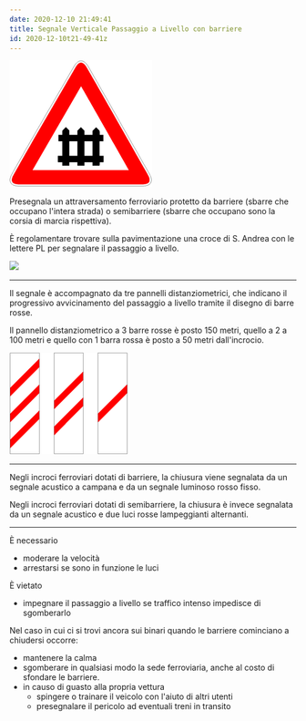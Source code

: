```yaml
---
date: 2020-12-10 21:49:41
title: Segnale Verticale Passaggio a Livello con barriere
id: 2020-12-10t21-49-41z
---
```


![](./images/pl-barriere.png)

Presegnala un attraversamento ferroviario protetto da barriere (sbarre che
occupano l'intera strada) o semibarriere (sbarre che occupano sono la corsia di
marcia rispettiva).

È regolamentare trovare sulla pavimentazione una croce di S. Andrea con le
lettere PL per segnalare il passaggio a livello.

![](./images/croce-sandrea.png)

---

Il segnale è accompagnato da tre pannelli distanziometrici, che indicano il
progressivo avvicinamento del passaggio a livello tramite il disegno di barre
rosse.

Il pannello distanziometrico a 3 barre rosse è posto 150 metri, quello a 2 a 100
metri e quello con 1 barra rossa è posto a 50 metri dall'incrocio.

![](./images/pannelli-distanziometrici.png)

---

Negli incroci ferroviari dotati di barriere, la chiusura viene segnalata da un
segnale acustico a campana e da un segnale luminoso rosso fisso.

Negli incroci ferroviari dotati di semibarriere, la chiusura è invece segnalata
da un segnale acustico e due luci rosse lampeggianti alternanti.

---

È necessario

- moderare la velocità
- arrestarsi se sono in funzione le luci

È vietato

- impegnare il passaggio a livello se traffico intenso impedisce di sgomberarlo

Nel caso in cui ci si trovi ancora sui binari quando le barriere cominciano a
chiudersi occorre:

- mantenere la calma
- sgomberare in qualsiasi modo la sede ferroviaria, anche al costo di sfondare
  le barriere.
- in causo di guasto alla propria vettura
  - spingere o trainare il veicolo con l'aiuto di altri utenti
  - presegnalare il pericolo ad eventuali treni in transito

